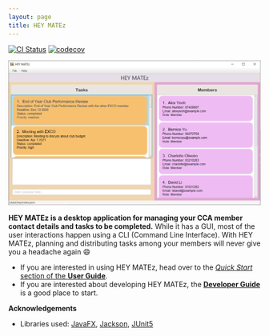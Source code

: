 ```yaml
---
layout: page
title: HEY MATEz
---
```


[![CI Status](https://github.com/AY2021S2-CS2103T-W14-3/tp/actions/workflows/gradle.yml/badge.svg)](https://github.com/AY2021S2-CS2103T-W14-3/tp/actions/workflows/gradle.yml)
[![codecov](https://codecov.io/gh/AY2021S2-CS2103T-W14-3/tp/branch/master/graph/badge.svg?token=OWR3AXGjau)](https://codecov.io/gh/AY2021S2-CS2103T-W14-3/tp)

![Ui](images/Ui.png)

**HEY MATEz is a desktop application for managing your CCA member contact details and tasks to be completed.** While it has a GUI, most of the user interactions happen using a CLI (Command Line Interface). 
With HEY MATEz, planning  and distributing tasks among your members will never give you a headache again :smile:


* If you are interested in using HEY MATEz, head over to the [_Quick Start_ section of the **User Guide**](UserGuide.html#quick-start).
* If you are interested about developing HEY MATEz, the [**Developer Guide**](DeveloperGuide.html) is a good place to start.


**Acknowledgements**

* Libraries used: [JavaFX](https://openjfx.io/), [Jackson](https://github.com/FasterXML/jackson), [JUnit5](https://github.com/junit-team/junit5)
